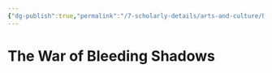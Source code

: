 ```yaml
---
{"dg-publish":true,"permalink":"/7-scholarly-details/arts-and-culture/history/the-war-of-bleeding-shadows/","noteIcon":""}
---
```


# The War of Bleeding Shadows
